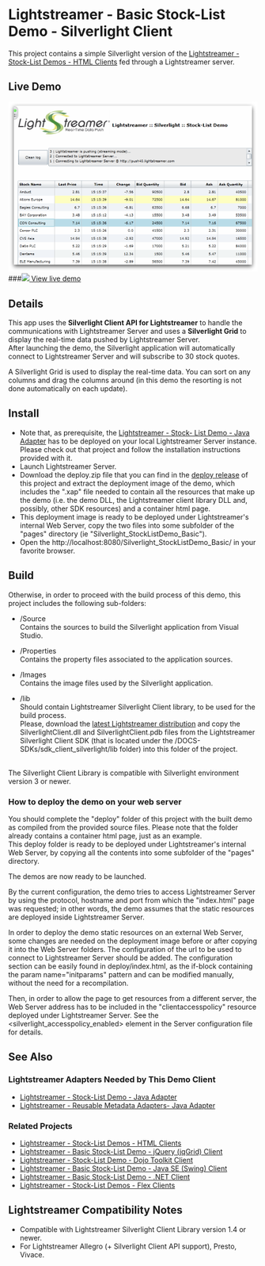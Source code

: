 # Lightstreamer - Basic Stock-List Demo - Silverlight Client 

<!-- START DESCRIPTION lightstreamer-example-stocklist-client-silverlight -->

This project contains a simple Silverlight version of the [Lightstreamer - Stock-List Demos - HTML Clients](https://github.com/Weswit/Lightstreamer-example-Stocklist-client-javascript) fed through a Lightstreamer server.
## Live Demo

[![screenshot](screen_silverlight_large.png)](http://demos.lightstreamer.com/Silverlight_StockListDemo)<br>
###[![](http://demos.lightstreamer.com/site/img/play.png) View live demo](http://demos.lightstreamer.com/Silverlight_StockListDemo)<br>

## Details

This app uses the <b>Silverlight Client API for Lightstreamer</b> to handle the communications with Lightstreamer Server and uses a <b>Silverlight Grid</b> to display the real-time data pushed by Lightstreamer Server.<br>
After launching the demo, the Silverlight application will automatically connect to Lightstreamer Server and will subscribe to 30 stock quotes.<br>

A Silverlight Grid is used to display the real-time data. You can sort on any columns and drag the columns around (in this demo the resorting is not done automatically on each update).

<!-- END DESCRIPTION lightstreamer-example-stocklist-client-silverlight -->

## Install

* Note that, as prerequisite, the [Lightstreamer - Stock- List Demo - Java Adapter](https://github.com/Weswit/Lightstreamer-example-Stocklist-adapter-java) has to be deployed on your local Lightstreamer Server instance. Please check out that project and follow the installation instructions provided with it.
* Launch Lightstreamer Server.
* Download the deploy.zip file that you can find in the [deploy release](https://github.com/Weswit/Lightstreamer-example-StockList-client-winphone/releases) of this project and extract the deployment image of the demo, which includes the ".xap" file needed to contain all the resources that make up the demo (i.e. the demo DLL, the Lightstreamer client library DLL and, possibly, other SDK resources) and a container html page.
* This deployment image is ready to be deployed under Lightstreamer's internal Web Server, copy the two files into some subfolder of the "pages" directory (ie "Silverlight_StockListDemo_Basic").<br>
* Open the http://localhost:8080/Silverlight_StockListDemo_Basic/ in your favorite browser.

## Build

Otherwise, in order to proceed with the build process of this demo, this project includes the following sub-folders:
* /Source<br>
  Contains the sources to build the Silverlight application from Visual Studio.

* /Properties<br>
  Contains the property files associated to the application sources.
  
* /Images<br>
  Contains the image files used by the Silverlight application.

* /lib<br>
  Should contain Lightstreamer Silverlight Client library, to be used for the build process.<br>
  Please, download the [latest Lightstreamer distribution](http://www.lightstreamer.com/download) and copy the SilverlightClient.dll and SilverlightClient.pdb files from the Lightstreamer Silverlight Client SDK (that is located under the /DOCS-SDKs/sdk_client_silverlight/lib folder) into this folder of the project.
  
<br>
The Silverlight Client Library is compatible with Silverlight environment version 3 or newer.

### How to deploy the demo on your web server

You should complete the "deploy" folder of this project with the built demo as compiled from the provided source files. Please note that the folder already contains a container html page, just as an example.<br>
This deploy folder is ready to be deployed under Lightstreamer's internal Web Server, by copying all the contents into some subfolder of the "pages" directory.

The demos are now ready to be launched.

By the current configuration, the demo tries to access Lightstreamer Server by using the protocol, hostname and port from which the "index.html" page was requested; in other words, the demo assumes that the static resources are deployed inside Lightstreamer Server.<br>

In order to deploy the demo static resources on an external Web Server, some changes are needed on the deployment image before or after copying it into the Web Server folders.
The configuration of the url to be used to connect to Lightstreamer Server should be added. The configuration section can be easily found in deploy/index.html, as the if-block containing the param name="initparams" pattern and can be modified manually, without the need for a recompilation.<br>

Then, in order to allow the page to get resources from a different server, the Web Server address has to be included in the "clientaccesspolicy" resource deployed under Lightstreamer Server. See the <silverlight_accesspolicy_enabled> element in the Server configuration file for details.

## See Also

### Lightstreamer Adapters Needed by This Demo Client

<!-- START RELATED_ENTRIES -->
* [Lightstreamer - Stock-List Demo - Java Adapter](https://github.com/Weswit/Lightstreamer-example-Stocklist-adapter-java)
* [Lightstreamer - Reusable Metadata Adapters- Java Adapter](https://github.com/Weswit/Lightstreamer-example-ReusableMetadata-adapter-java)

<!-- END RELATED_ENTRIES -->

### Related Projects

* [Lightstreamer - Stock-List Demos - HTML Clients](https://github.com/Weswit/Lightstreamer-example-Stocklist-client-javascript)
* [Lightstreamer - Basic Stock-List Demo - jQuery (jqGrid) Client](https://github.com/Weswit/Lightstreamer-example-StockList-client-jquery)
* [Lightstreamer - Stock-List Demo - Dojo Toolkit Client](https://github.com/Weswit/Lightstreamer-example-StockList-client-dojo)
* [Lightstreamer - Basic Stock-List Demo - Java SE (Swing) Client](https://github.com/Weswit/Lightstreamer-example-StockList-client-java)
* [Lightstreamer - Basic Stock-List Demo - .NET Client](https://github.com/Weswit/Lightstreamer-example-StockList-client-dotnet)
* [Lightstreamer - Stock-List Demos - Flex Clients](https://github.com/Weswit/Lightstreamer-example-StockList-client-flex)

## Lightstreamer Compatibility Notes

* Compatible with Lightstreamer Silverlight Client Library version 1.4 or newer.
* For Lightstreamer Allegro (+ Silverlight Client API support), Presto, Vivace.
